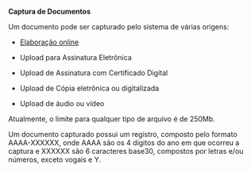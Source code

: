 **Captura de Documentos**

Um documento pode ser capturado pelo sistema de várias origens:

* [Elaboração online](Elaboracao.md)

* Upload para Assinatura Eletrônica

* Upload de Assinatura com Certificado Digital

* Upload de Cópia eletrônica ou digitalizada

* Upload de áudio ou vídeo

Atualmente, o limite para qualquer tipo de arquivo é de 250Mb.

Um documento capturado possui um registro, composto pelo formato AAAA-XXXXXX, onde AAAA são os 4 dígitos do ano em que ocorreu a captura e XXXXXX são 6 caracteres base30, compostos por letras e/ou números, exceto vogais e Y.

